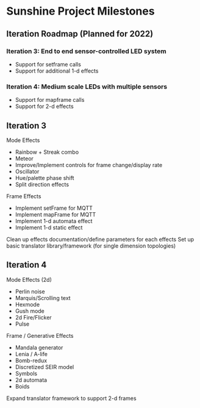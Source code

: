 # Sunshine Project Milestones

## Iteration Roadmap (Planned for 2022)

### Iteration 3: 	End to end sensor-controlled LED system
    
- Support for setframe calls
- Support for additional 1-d effects
    
### Iteration 4:	Medium scale LEDs with multiple sensors

- Support for mapframe calls
- Support for 2-d effects
	
## Iteration 3

Mode Effects
- Rainbow + Streak combo
- Meteor
- Improve/Implement controls for frame change/display rate
- Oscillator
- Hue/palette phase shift
- Split direction effects
		
Frame Effects
- Implement setFrame for MQTT
- Implement mapFrame for MQTT
- Implement 1-d automata effect
- Implement 1-d static effect
	
Clean up effects documentation/define parameters for each effects
Set up basic translator library/framework (for single dimension topologies)


## Iteration 4 

Mode Effects (2d)
- Perlin noise
- Marquis/Scrolling text
- Hexmode
- Gush mode
- 2d Fire/Flicker
- Pulse
		
Frame / Generative Effects
- Mandala generator
- Lenia / A-life
- Bomb-redux
- Discretized SEIR model 
- Symbols
- 2d automata
- Boids
				
Expand translator framework to support 2-d frames
